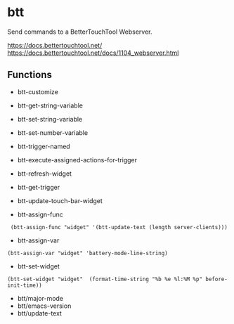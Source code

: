 # btt

Send commands to a BetterTouchTool Webserver.

https://docs.bettertouchtool.net/
https://docs.bettertouchtool.net/docs/1104_webserver.html

## Functions

- btt-customize

- btt-get-string-variable
- btt-set-string-variable
- btt-set-number-variable
- btt-trigger-named
- btt-execute-assigned-actions-for-trigger
- btt-refresh-widget
- btt-get-trigger
- btt-update-touch-bar-widget

- btt-assign-func
```emacs-lisp
 (btt-assign-func "widget" '(btt-update-text (length server-clients)))
```

- btt-assign-var
```emacs-lisp
(btt-assign-var "widget" 'battery-mode-line-string)
```

- btt-set-widget
```emacs-lisp
(btt-set-widget "widget"  (format-time-string "%b %e %l:%M %p" before-init-time))
```

- btt/major-mode
- btt/emacs-version
- btt/update-text
